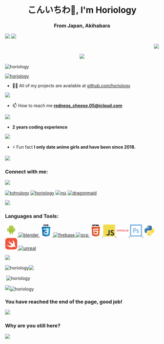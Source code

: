 <h1 align="center">こんいちわ👋, I'm Horiology</h1>
<h3 align="center">From Japan, Akihabara</h3>
<img src= "https://user-images.githubusercontent.com/84009428/133952041-064f34ab-1b77-4a72-8ede-a4dbd873ba08.gif">

<img src= "https://user-images.githubusercontent.com/84009428/133951457-bb50b72c-b2b6-4909-9f5e-e41c4c4e4925.gif">

<p align="right"> <img src="https://user-images.githubusercontent.com/84009428/133953749-cb37519e-fb15-422f-8f4e-d24dacd83dff.gif">


<p align="center"> <img src= "https://user-images.githubusercontent.com/84009428/133959068-bd9a49f1-3d51-40d4-85b1-cc773283a410.gif">

<p align="left"> <img src="https://komarev.com/ghpvc/?username=horiology&label=Profile%20views&color=0e75b6&style=flat" alt="horiology" /> </p>

<p align="left"> <a href="https://github.com/ryo-ma/github-profile-trophy"><img src="https://github-profile-trophy.vercel.app/?username=horiology" alt="horiology" /></a> </p>

- 👨‍💻 All of my projects are available at [github.com/horiology](github.com/horiology)

<img src= "https://user-images.githubusercontent.com/84009428/133953633-94006cf8-1007-4650-8f01-026f694a33a7.gif">

- 📫 How to reach me **redness_cheese.05@icloud.com**

<img src= "https://user-images.githubusercontent.com/84009428/133957662-30600af2-2a79-448a-b8f9-3a21a7d75fb6.gif">

- **2 years coding experience**
<img src= "https://user-images.githubusercontent.com/84009428/133965458-ff9ce320-ad8e-470d-a4c3-bc45e26bf3bc.gif">


- ⚡ Fun fact **I only date anime girls and have been since 2018.**
<img src= "https://c.tenor.com/ffwNjCo-P4wAAAAC/dragon-maid-tohru.gif">

<h3 align="left">Connect with me:</h3>

<img src= "https://user-images.githubusercontent.com/84009428/133954135-357943f5-d014-43a6-9888-5d27a947ad52.gif">

<p align="left">
<a href="https://twitter.com/tohrulogy" target="blank"><img align="center" src="https://raw.githubusercontent.com/rahuldkjain/github-profile-readme-generator/master/src/images/icons/Social/twitter.svg" alt="tohrulogy" height="30" width="40" /></a>
<a href="https://stackoverflow.com/users/15365644/tohrulogy" target="blank"><img align="center" src="https://raw.githubusercontent.com/rahuldkjain/github-profile-readme-generator/master/src/images/icons/Social/stack-overflow.svg" alt="horiology" height="30" width="40" /></a>
<a href="https://youtube.com/channel/UC5Dc6LnylBE7WJnhYDsv8rg" target="blank"><img align="center" src="https://raw.githubusercontent.com/rahuldkjain/github-profile-readme-generator/master/src/images/icons/Social/youtube.svg" alt="ᴉn⅄" height="30" width="40" /></a>
<a href="https://discord.gg/dragonmaid" target="blank"><img align="center" src="https://raw.githubusercontent.com/rahuldkjain/github-profile-readme-generator/master/src/images/icons/Social/discord.svg" alt="dragonmaid" height="30" width="40" /></a>
</p>

<img src= "https://user-images.githubusercontent.com/84009428/133954203-1e02bac5-52ca-43cf-843c-68ef569a5edd.gif">

<h3 align="left">Languages and Tools:</h3>
<p align="left"> <a href="https://developer.android.com" target="_blank"> <img src="https://raw.githubusercontent.com/devicons/devicon/master/icons/android/android-original-wordmark.svg" alt="android" width="40" height="40"/> </a> <a href="https://www.blender.org/" target="_blank"> <img src="https://download.blender.org/branding/community/blender_community_badge_white.svg" alt="blender" width="40" height="40"/> </a> <a href="https://www.w3schools.com/css/" target="_blank"> <img src="https://raw.githubusercontent.com/devicons/devicon/master/icons/css3/css3-original-wordmark.svg" alt="css3" width="40" height="40"/> </a> <a href="https://firebase.google.com/" target="_blank"> <img src="https://www.vectorlogo.zone/logos/firebase/firebase-icon.svg" alt="firebase" width="40" height="40"/> </a> <a href="https://cloud.google.com" target="_blank"> <img src="https://www.vectorlogo.zone/logos/google_cloud/google_cloud-icon.svg" alt="gcp" width="40" height="40"/> </a> <a href="https://www.w3.org/html/" target="_blank"> <img src="https://raw.githubusercontent.com/devicons/devicon/master/icons/html5/html5-original-wordmark.svg" alt="html5" width="40" height="40"/> </a> <a href="https://developer.mozilla.org/en-US/docs/Web/JavaScript" target="_blank"> <img src="https://raw.githubusercontent.com/devicons/devicon/master/icons/javascript/javascript-original.svg" alt="javascript" width="40" height="40"/> </a> <a href="https://www.oracle.com/" target="_blank"> <img src="https://raw.githubusercontent.com/devicons/devicon/master/icons/oracle/oracle-original.svg" alt="oracle" width="40" height="40"/> </a> <a href="https://www.photoshop.com/en" target="_blank"> <img src="https://raw.githubusercontent.com/devicons/devicon/master/icons/photoshop/photoshop-line.svg" alt="photoshop" width="40" height="40"/> </a> <a href="https://www.python.org" target="_blank"> <img src="https://raw.githubusercontent.com/devicons/devicon/master/icons/python/python-original.svg" alt="python" width="40" height="40"/> </a> <a href="https://developer.apple.com/swift/" target="_blank"> <img src="https://raw.githubusercontent.com/devicons/devicon/master/icons/swift/swift-original.svg" alt="swift" width="40" height="40"/> </a> <a href="https://unrealengine.com/" target="_blank"> <img src="https://raw.githubusercontent.com/kenangundogan/fontisto/036b7eca71aab1bef8e6a0518f7329f13ed62f6b/icons/svg/brand/unreal-engine.svg" alt="unreal" width="40" height="40"/> </a> </p>
<img src= "https://user-images.githubusercontent.com/84009428/133954312-a1f779dc-91d4-46c2-9798-fe50e99c5bf5.gif">

<p><img align="left" src="https://github-readme-stats.vercel.app/api/top-langs?username=horiology&show_icons=true&locale=en&layout=compact" alt="horiology" /></p>
<img src= "https://64.media.tumblr.com/40ee23c376ffe0f6958f8a4401187f07/tumblr_optvjapqQe1uz6bnko1_500.gif">
<p>&nbsp;<img align="center" src="https://github-readme-stats.vercel.app/api?username=horiology&show_icons=true&locale=en" alt="horiology" /></p>
<img src= "https://user-images.githubusercontent.com/84009428/133954421-55aa232c-6662-47c1-9b4d-c69b4fd854da.gif"

<p><img align="center" src="https://github-readme-streak-stats.herokuapp.com/?user=horiology&" alt="horiology" /></p>

<h3> You have reached the end of the page, good job!</h3>
<img src= "https://user-images.githubusercontent.com/84009428/133957555-7b5dcbd4-7ed4-4e8d-a5a1-5a85dd2da57a.gif">

<h3> Why are you still here?</h3>
<img src= "https://user-images.githubusercontent.com/84009428/133958854-12b376e7-f82b-4529-8381-bf1968cff88f.gif">


